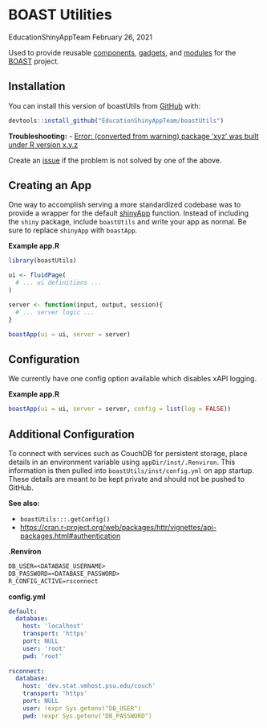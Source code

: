 BOAST Utilities
================
EducationShinyAppTeam
February 26, 2021

<!-- README.md is generated from README.Rmd. Please edit that file -->

Used to provide reusable
[components](https://shiny.rstudio.com/articles/html-tags.html),
[gadgets](https://shiny.rstudio.com/articles/gadgets.html), and
[modules](https://shiny.rstudio.com/articles/modules.html) for the
[BOAST](https://github.com/EducationShinyAppTeam/BOAST) project.

## Installation

You can install this version of boastUtils from
[GitHub](https://github.com/) with:

``` r
devtools::install_github("EducationShinyAppTeam/boastUtils")
```

**Troubleshooting:** - [Error: (converted from warning) package ‘xyz’
was built under R version
x.y.z](https://github.com/r-lib/remotes/issues/403#issuecomment-513891775)

Create an
[issue](https://github.com/EducationShinyAppTeam/boastUtils/issues) if
the problem is not solved by one of the above.

## Creating an App

One way to accomplish serving a more standardized codebase was to
provide a wrapper for the default
[shinyApp](https://shiny.rstudio.com/reference/shiny/latest/shinyApp.html)
function. Instead of including the `shiny` package, include `boastUtils`
and write your app as normal. Be sure to replace `shinyApp` with
`boastApp`.

**Example app.R**

``` r
library(boastUtils)

ui <- fluidPage(
  # ... ui definitions ...
)

server <- function(input, output, session){
  # ... server logic ...
}

boastApp(ui = ui, server = server)
```

## Configuration

We currently have one config option available which disables xAPI
logging.

**Example app.R**

``` r
boastApp(ui = ui, server = server, config = list(log = FALSE))
```

## Additional Configuration

To connect with services such as CouchDB for persistent storage, place
details in an environment variable using `appDir/inst/.Renviron`. This
information is then pulled into `boastUtils/inst/config.yml` on app
startup. These details are meant to be kept private and should not be
pushed to GitHub.

**See also:**

-   `boastUtils:::.getConfig()`
-   <https://cran.r-project.org/web/packages/httr/vignettes/api-packages.html#authentication>

**.Renviron**

``` txt
DB_USER=<DATABASE_USERNAME>
DB_PASSWORD=<DATABASE_PASSWORD>
R_CONFIG_ACTIVE=rsconnect
```

**config.yml**

``` yml
default:
  database:
    host: 'localhost'
    transport: 'https'
    port: NULL
    user: 'root'
    pwd: 'root'
  
rsconnect:
  database:
    host: 'dev.stat.vmhost.psu.edu/couch'
    transport: 'https'
    port: NULL
    user: !expr Sys.getenv("DB_USER")
    pwd: !expr Sys.getenv("DB_PASSWORD")
```
